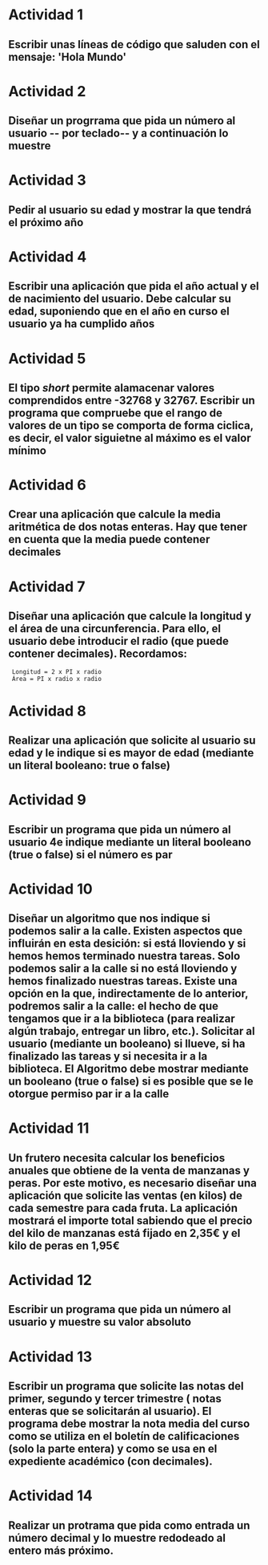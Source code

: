 # Actividad 1
## Escribir unas líneas de código que saluden con el mensaje: 'Hola Mundo'

# Actividad 2
## Diseñar un progrrama que pida un número al usuario -- por teclado-- y a continuación lo muestre

# Actividad 3
## Pedir al usuario su edad y mostrar la que tendrá el próximo año

# Actividad 4 
## Escribir una aplicación que pida el año actual y el de nacimiento del usuario. Debe calcular su edad, suponiendo que en el año en curso el usuario ya ha cumplido años

# Actividad 5
## El tipo *short* permite alamacenar valores comprendidos entre -32768 y 32767. Escribir un programa que compruebe  que el rango de valores de un tipo se comporta de forma ciclica, es decir, el valor siguietne al máximo es el valor mínimo

# Actividad 6
## Crear una aplicación que calcule la media aritmética de dos notas enteras. Hay que tener en cuenta que la media puede contener decimales

# Actividad 7
## Diseñar una aplicación que calcule la longitud y el área de una circunferencia. Para ello, el usuario debe introducir el radio (que puede contener decimales). Recordamos:
```
 Longitud = 2 x PI x radio
 Área = PI x radio x radio

```

# Actividad 8 
##  Realizar una aplicación que solicite al usuario su edad y le indique si es mayor de edad (mediante un literal booleano: true o false)

# Actividad 9
## Escribir un programa que pida un número al usuario 4e indique mediante un literal booleano (true o false) si el número es par

# Actividad 10
## Diseñar un algoritmo que nos indique si podemos salir a la calle. Existen aspectos que influirán en esta desición: si está lloviendo y si hemos hemos terminado nuestra tareas. Solo podemos salir a la calle si no está lloviendo y hemos finalizado nuestras tareas. Existe una opción en la que, indirectamente de lo anterior, podremos salir a la calle: el hecho de que tengamos que ir a la biblioteca (para realizar algún trabajo, entregar un libro, etc.). Solicitar al usuario (mediante un booleano) si llueve, si ha finalizado las tareas y si necesita ir a la biblioteca. El Algoritmo debe mostrar mediante un booleano (true o false) si es posible que se le otorgue permiso par ir a la calle

# Actividad 11
## Un frutero necesita calcular los beneficios anuales que obtiene de la venta de manzanas y peras. Por este motivo, es necesario diseñar una aplicación que solicite las ventas (en kilos) de cada semestre para cada fruta. La aplicación mostrará el importe total sabiendo que el precio del kilo de manzanas está fijado en 2,35€ y el kilo de peras en 1,95€

# Actividad 12 
## Escribir un programa que pida un número al usuario y muestre su valor absoluto

# Actividad 13
## Escribir un programa que solicite las notas del primer, segundo y tercer trimestre ( notas enteras que se solicitarán al usuario). El programa debe mostrar la nota media del curso como se utiliza en el boletín de calificaciones (solo la parte entera) y como se usa en el expediente académico (con decimales).

# Actividad 14
## Realizar un protrama que pida como entrada un número decimal y lo muestre redodeado al entero más próximo.
 
